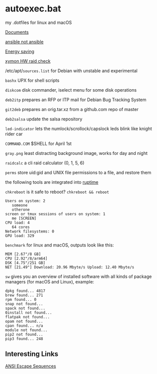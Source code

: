 # autoexec.bat
my .dotfiles for linux and macOS

[Documents](Documents)

[ansible not ansible](config.sys)

[Energy saving](energy)

[xymon HW raid check](xymon)

/etc/apt/`sources.list` for Debian with unstable and experimental

`bashx` UPX for shell scripts

`diskcom` disk commander, iselect menu for some disk operations

`deb2itp` prepares an RFP or ITP mail for Debian Bug Tracking System

`git2deb` prepares an orig.tar.xz from a github.com repo of master

`deb2salsa` update the salsa repository

`led-indicator` lets the numlock/scrollock/capslock leds blink like knight rider car

`COMMAND.COM` $SHELL for April 1st

`gray.png` least distracting background image, works for day and night

`raidcalc` a cli raid calculator (0, 1, 5, 6)

`perms` store uid:gid and UNIX file permissions to a file, and restore them

the following tools are integrated into [ruptime](https://github.com/alexmyczko/ruptime)

`chkreboot` is it safe to reboot? `chkreboot && reboot`

```
Users on system: 2
   someone
   otherone
screen or tmux sessions of users on system: 1
   me [SCREEN]
CPU load: 4
   64 cores
Network filesystems: 0
GPU load: 329
```

`benchmark` for linux and macOS, outputs look like this:
```
MEM [2.67"/8 GB]
CPU [2.92"/8/arm64]
DSK [4.75"/251 GB]
NET [21.49"] Download: 20.96 Mbyte/s Upload: 12.40 Mbyte/s
```

`sw` gives you an overview of installed software with all kinds of package managers (for macOS and Linux), example:
```
dpkg found... 4817
brew found... 271
rpm found... 0
snap not found...
spack not found...
0install not found...
flatpak not found...
opam not found...
cpan found... n/a
module not found...
pip2 not found...
pip3 found... 248
```

## Interesting Links

[ANSI Escape Sequences](https://gist.github.com/fnky/458719343aabd01cfb17a3a4f7296797)
